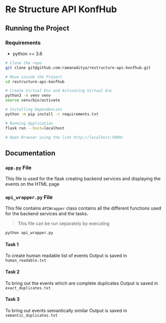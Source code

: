 # Re Structure API KonfHub

## Running the Project

### Requirements 
- python >= 3.6

```bash
# Clone the repo
git clone git@github.com:ramanaditya/restructure-api-konfhub.git

# Move inside the Project
cd restructure-api-konfhub

# Create Virtual Env and Activating Virtual Env
python3 -m venv venv
source venv/bin/activate

# Installing Dependencies
python -m pip install -r requirements.txt

# Running Application
flask run --host=localhost

# Open Browser using the link http://localhost:5000/
```

## Documentation

### `app.py` File
This file is used for the flask creating backend services and displaying the events on the HTML page


### `api_wrapper.py` File
This file contains `APIWrapper` class contains all the different functions used for the backend services and the tasks.
> This file can be run separately by executing
```bash
python api_wrapper.py
```

#### Task 1
To create human readable list of events
Output is saved in `human_readable.txt`

#### Task 2
To bring out the events which are complete duplicates
Output is saved in `exact_duplicates.txt`

#### Task 3
To bring out events semantically similar
Output is saved in `semantic_duplicates.txt`